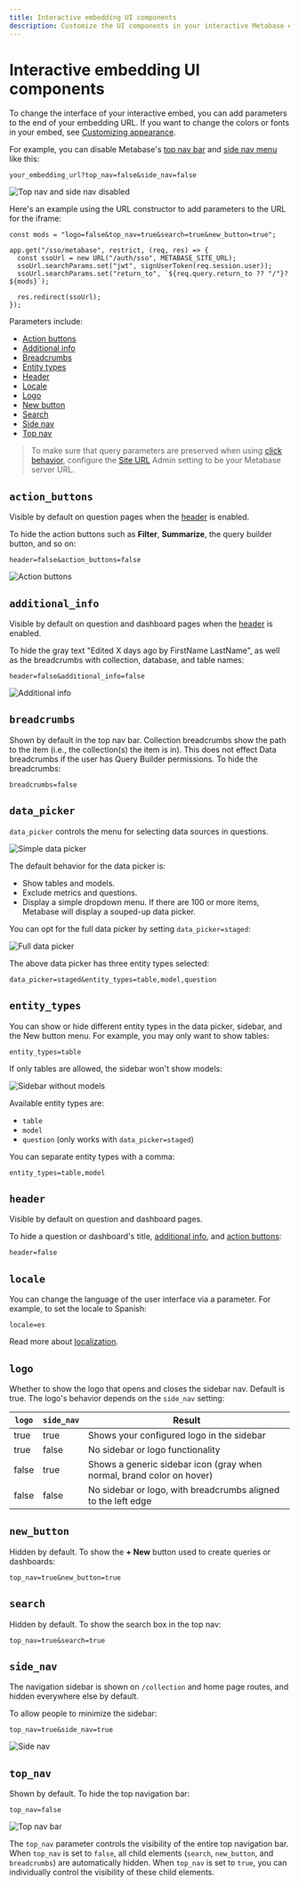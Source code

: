 ```yaml
---
title: Interactive embedding UI components
description: Customize the UI components in your interactive Metabase embed by adding parameters to the embedding URL.
---
```


# Interactive embedding UI components

To change the interface of your interactive embed, you can add parameters to the end of your embedding URL. If you want to change the colors or fonts in your embed, see [Customizing appearance](../configuring-metabase/appearance.md).

For example, you can disable Metabase's [top nav bar](#top_nav) and [side nav menu](#side_nav) like this:

```
your_embedding_url?top_nav=false&side_nav=false
```

![Top nav and side nav disabled](./images/no-top-no-side.png)

Here's an example using the URL constructor to add parameters to the URL for the iframe:

```tsx
const mods = "logo=false&top_nav=true&search=true&new_button=true";

app.get("/sso/metabase", restrict, (req, res) => {
  const ssoUrl = new URL("/auth/sso", METABASE_SITE_URL);
  ssoUrl.searchParams.set("jwt", signUserToken(req.session.user));
  ssoUrl.searchParams.set("return_to", `${req.query.return_to ?? "/"}?${mods}`);

  res.redirect(ssoUrl);
});
```

Parameters include:

- [Action buttons](#action_buttons)
- [Additional info](#additional_info)
- [Breadcrumbs](#breadcrumbs)
- [Entity types](#entity_types)
- [Header](#header)
- [Locale](#locale)
- [Logo](#logo)
- [New button](#new_button)
- [Search](#search)
- [Side nav](#side_nav)
- [Top nav](#top_nav)

> To make sure that query parameters are preserved when using [click behavior](../dashboards/interactive.md#customizing-click-behavior), configure the [Site URL](../configuring-metabase/settings.md#site-url) Admin setting to be your Metabase server URL.

## `action_buttons`

Visible by default on question pages when the [header](#header) is enabled.

To hide the action buttons such as **Filter**, **Summarize**, the query builder button, and so on:

```
header=false&action_buttons=false
```

![Action buttons](./images/action-buttons.png)

## `additional_info`

Visible by default on question and dashboard pages when the [header](#header) is enabled.

To hide the gray text "Edited X days ago by FirstName LastName", as well as the breadcrumbs with collection, database, and table names:

```
header=false&additional_info=false
```

![Additional info](./images/additional-info.png)

## `breadcrumbs`

Shown by default in the top nav bar. Collection breadcrumbs show the path to the item (i.e., the collection(s) the item is in). This does not effect Data breadcrumbs if the user has Query Builder permissions. To hide the breadcrumbs:

```
breadcrumbs=false
```

## `data_picker`

`data_picker` controls the menu for selecting data sources in questions.

![Simple data picker](./images/data-picker.png)

The default behavior for the data picker is:

- Show tables and models.
- Exclude metrics and questions.
- Display a simple dropdown menu. If there are 100 or more items, Metabase will display a souped-up data picker.

You can opt for the full data picker by setting `data_picker=staged`:

![Full data picker](./images/full-data-picker.png)

The above data picker has three entity types selected:

```
data_picker=staged&entity_types=table,model,question
```

## `entity_types`

You can show or hide different entity types in the data picker, sidebar, and the New button menu. For example, you may only want to show tables:

```
entity_types=table
```

If only tables are allowed, the sidebar won't show models:

![Sidebar without models](./images/sidebar-without-models.png)

Available entity types are:

- `table`
- `model`
- `question` (only works with `data_picker=staged`)

You can separate entity types with a comma:

```
entity_types=table,model
```

## `header`

Visible by default on question and dashboard pages.

To hide a question or dashboard's title, [additional info](#additional_info), and [action buttons](#action_buttons):

```
header=false
```

## `locale`

You can change the language of the user interface via a parameter. For example, to set the locale to Spanish:

```
locale=es
```

Read more about [localization](../configuring-metabase/localization.md).

## `logo`

Whether to show the logo that opens and closes the sidebar nav. Default is true. The logo's behavior depends on the `side_nav` setting:

| `logo` | `side_nav` | Result                                                                |
| ------ | ---------- | --------------------------------------------------------------------- |
| true   | true       | Shows your configured logo in the sidebar                             |
| true   | false      | No sidebar or logo functionality                                      |
| false  | true       | Shows a generic sidebar icon (gray when normal, brand color on hover) |
| false  | false      | No sidebar or logo, with breadcrumbs aligned to the left edge         |

## `new_button`

Hidden by default. To show the **+ New** button used to create queries or dashboards:

```
top_nav=true&new_button=true
```

## `search`

Hidden by default. To show the search box in the top nav:

```
top_nav=true&search=true
```

## `side_nav`

The navigation sidebar is shown on `/collection` and home page routes, and hidden everywhere else by default.

To allow people to minimize the sidebar:

```
top_nav=true&side_nav=true
```

![Side nav](./images/side-nav.png)

## `top_nav`

Shown by default. To hide the top navigation bar:

```
top_nav=false
```

![Top nav bar](./images/top-nav.png)

The `top_nav` parameter controls the visibility of the entire top navigation bar. When `top_nav` is set to `false`, all child elements (`search`, `new_button`, and `breadcrumbs`) are automatically hidden. When `top_nav` is set to `true`, you can individually control the visibility of these child elements.
